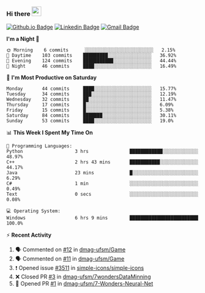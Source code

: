 ### Hi there <img src="https://media.giphy.com/media/hvRJCLFzcasrR4ia7z/giphy.gif" width="25px">

[![Github.io Badge](https://img.shields.io/badge/-bettker.github.io-181717?style=flat-square&logo=Github&logoColor=white&link=https://bettker.github.io/)](https://bettker.github.io/)
[![Linkedin Badge](https://img.shields.io/badge/-bettker-0077b5?style=flat-square&logo=Linkedin&logoColor=white&link=https://www.linkedin.com/in/bettker/)](https://www.linkedin.com/in/bettker/)
[![Gmail Badge](https://img.shields.io/badge/-rafaelvalesb@gmail.com-d14836?style=flat-square&logo=Gmail&logoColor=white&link=mailto:rafaelvalesb@gmail.com)](mailto:rafaelvalesb@gmail.com)
<!-- [![Lattes Badge](https://img.shields.io/badge/-Rafael%20Vales%20Bettker-007db8?style=flat-square&logo=Lattes&logoColor=white&link=http://lattes.cnpq.br/3589185800002751)](http://lattes.cnpq.br/3589185800002751) check the color -->

<!--
![bettker's github stats](https://github-readme-stats.vercel.app/api?username=bettker&hide=stars&count_private=true&show_icons=true&include_all_commits=true&title_color=444444&text_color=888888&background_color=111111&icon_color=ffc83d&hide_border=true)
-->

<!--START_SECTION:waka-->
**I'm a Night 🦉** 

```text
🌞 Morning    6 commits      ░░░░░░░░░░░░░░░░░░░░░░░░░   2.15% 
🌆 Daytime    103 commits    █████████░░░░░░░░░░░░░░░░   36.92% 
🌃 Evening    124 commits    ███████████░░░░░░░░░░░░░░   44.44% 
🌙 Night      46 commits     ████░░░░░░░░░░░░░░░░░░░░░   16.49%

```
📅 **I'm Most Productive on Saturday** 

```text
Monday       44 commits     ████░░░░░░░░░░░░░░░░░░░░░   15.77% 
Tuesday      34 commits     ███░░░░░░░░░░░░░░░░░░░░░░   12.19% 
Wednesday    32 commits     ██░░░░░░░░░░░░░░░░░░░░░░░   11.47% 
Thursday     17 commits     █░░░░░░░░░░░░░░░░░░░░░░░░   6.09% 
Friday       15 commits     █░░░░░░░░░░░░░░░░░░░░░░░░   5.38% 
Saturday     84 commits     ███████░░░░░░░░░░░░░░░░░░   30.11% 
Sunday       53 commits     ████░░░░░░░░░░░░░░░░░░░░░   19.0%

```


📊 **This Week I Spent My Time On** 

```text
💬 Programming Languages: 
Python                   3 hrs               ████████████░░░░░░░░░░░░░   48.97% 
C++                      2 hrs 43 mins       ███████████░░░░░░░░░░░░░░   44.17% 
Java                     23 mins             █░░░░░░░░░░░░░░░░░░░░░░░░   6.29% 
C#                       1 min               ░░░░░░░░░░░░░░░░░░░░░░░░░   0.49% 
Text                     0 secs              ░░░░░░░░░░░░░░░░░░░░░░░░░   0.08%

💻 Operating System: 
Windows                  6 hrs 9 mins        █████████████████████████   100.0%

```


<!--END_SECTION:waka-->

⚡ **Recent Activity**

<!--START_SECTION:activity-->
1. 🗣 Commented on [#12](https://github.com/dmag-ufsm/Game/issues/12) in [dmag-ufsm/Game](https://github.com/dmag-ufsm/Game)
2. 🗣 Commented on [#11](https://github.com/dmag-ufsm/Game/issues/11) in [dmag-ufsm/Game](https://github.com/dmag-ufsm/Game)
3. ❗️ Opened issue [#3511](https://github.com/simple-icons/simple-icons/issues/3511) in [simple-icons/simple-icons](https://github.com/simple-icons/simple-icons)
4. ❌ Closed PR [#3](https://github.com/dmag-ufsm/7wondersDataMinning/pull/3) in [dmag-ufsm/7wondersDataMinning](https://github.com/dmag-ufsm/7wondersDataMinning)
5. 💪 Opened PR [#1](https://github.com//dmag-ufsm/7-Wonders-Neural-Net/pull/1) in [dmag-ufsm/7-Wonders-Neural-Net](https://github.com//dmag-ufsm/7-Wonders-Neural-Net)
<!--END_SECTION:activity-->
